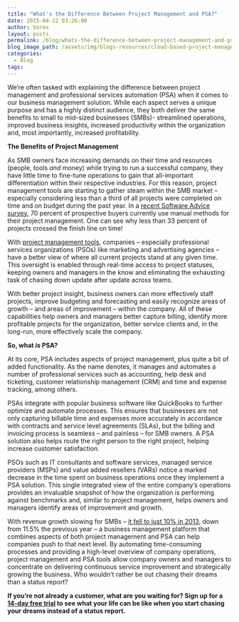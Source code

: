 ```yaml
---
title: "What's the Difference Between Project Management and PSA?"
date: 2015-04-22 03:26:00
author: Vorex
layout: posts
permalink: /blog/whats-the-difference-between-project-management-and-psa/
blog_image_path: /assets/img/blogs-resources/cloud-based-project-management.jpg
categories:
  - Blog
tags:  
---
```



We’re often tasked with explaining the difference between project management and professional services automation (PSA) when it comes to our business management solution. While each aspect serves a unique purpose and has a highly distinct audience, they both deliver the same benefits to small to mid-sized businesses (SMBs)- streamlined operations, improved business insights, increased productivity within the organization and, most importantly, increased profitability.

**The Benefits of Project Management**

As SMB owners face increasing demands on their time and resources (people, tools *and* money) while trying to run a successful company, they have little time to fine-tune operations to gain that all-important differentiation within their respective industries. For this reason, project management tools are starting to gather steam within the SMB market – especially considering less than a third of all projects were completed on time and on budget during the past year. In a [recent Software Advice survey](http://www.softwareadvice.com/project-management/buyerview/web-based-smb-report-2015/), 70 percent of prospective buyers currently use manual methods for their project management. One can see why less than 33 percent of projects crossed the finish line on time!

With [project management tools](http://www.vorex.com/product/), companies – especially professional services organizations (PSOs) like marketing and advertising agencies – have a better view of where all current projects stand at any given time. This oversight is enabled through real-time access to project statuses, keeping owners and managers in the know and eliminating the exhausting task of chasing down update after update across teams.

With better project insight, business owners can more effectively staff projects, improve budgeting and forecasting and easily recognize areas of growth – and areas of improvement – within the company. All of these capabilities help owners and managers better capture billing, identify more profitable projects for the organization, better service clients and, in the long-run, more effectively scale the company.

**So, what *is* PSA?**

At its core, PSA includes aspects of project management, plus quite a bit of added functionality. As the name denotes, it manages and automates a number of professional services such as accounting, help desk and ticketing, customer relationship management (CRM) and time and expense tracking, among others.

PSAs integrate with popular business software like QuickBooks to further optimize and automate processes. This ensures that businesses are not only capturing billable time and expenses more accurately in accordance with contracts and service level agreements (SLAs), but the billing and invoicing process is seamless – and painless – for SMB owners. A PSA solution also helps route the right person to the right project, helping increase customer satisfaction.

PSOs such as IT consultants and software services, managed service providers (MSPs) and value added resellers (VARs) notice a marked decrease in the time spent on business operations once they implement a PSA solution. This single integrated view of the entire company’s operations provides an invaluable snapshot of how the organization is performing against benchmarks and, similar to project management, helps owners and managers identify areas of improvement and growth.

With revenue growth slowing for SMBs – [it fell to just 10% in 2013](http://www.businesswire.com/news/home/20140211005597/en/SPI%C2%A0Research-Professional-Services-Industry-Growth-Profit-Decline#.VS6PCGYqp-U), down from 11.5% the previous year – a business management platform that combines aspects of both project management and PSA can help companies push to that next level. By automating time-consuming processes and providing a high-level overview of company operations, project management and PSA tools allow company owners and managers to concentrate on delivering continuous service improvement and strategically growing the business. Who wouldn’t rather be out chasing their dreams than a status report?

**If you’re not already a customer, what are you waiting for? Sign up for a [14-day free trial](http://www.vorex.com/free-trial/) to see what your life can be like when you start chasing your dreams instead of a status report.**
